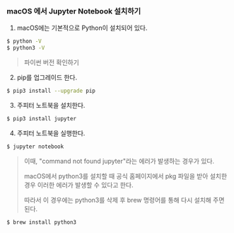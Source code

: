 ### macOS 에서 Jupyter Notebook 설치하기

1. macOS에는 기본적으로 Python이 설치되어 있다.

```bash
$ python -V
$ python3 -V
```

> 파이썬 버전 확인하기

2. pip를 업그레이드 한다.

```bash
$ pip3 install --upgrade pip
```

3. 주피터 노트북을 설치한다.

```bash
$ pip3 install jupyter
```

4. 주피터 노트북을 실행한다.

```bash
$ jupyter notebook
```

> 이때, "command not found jupyter"라는 에러가 발생하는 경우가 있다. 
>
> macOS에서 python3를 설치할 때 공식 홈페이지에서 pkg 파일을 받아 설치한 경우 이러한 에러가 발생할 수 있다고 한다.  
>
> 따라서 이 경우에는 python3를 삭제 후 brew 명령어를 통해 다시 설치해 주면 된다.

```bash
$ brew install python3
```

